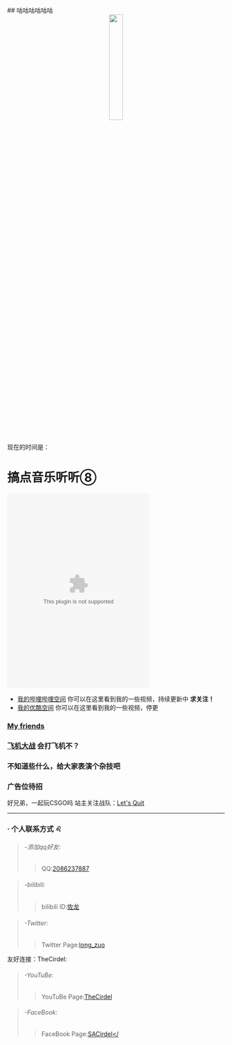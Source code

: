<title>鸽子佐龙小站</title>
<head>
<link rel="shortcut icon" href=" /favicon.ico" /> 
</head>
## 咕咕咕咕咕咕

<center>
<img src="https://s1.ax1x.com/2018/11/09/ibFQnP.jpg" width="25%" height="25%" />
</center>

现在的时间是： <!--setInterval实时显示时间-->
<p id="time1" style="color: blueviolet;"></p>
<script>
    function mytime(){
        var a = new Date();
        var b = a.toLocaleTimeString();
        var c = a.toLocaleDateString();
        document.getElementById("time1").innerHTML = c+"&nbsp"+b;
        }
    setInterval(function() {mytime()},1000);
</script>


# 搞点音乐听听⑧
<embed src="//music.163.com/style/swf/widget.swf?sid=527117582&type=4&auto=1&width=310&height=430" width="330" height="450"  allowNetworking="all">

* [我的哔哩哔哩空间](https://space.bilibili.com/52232364/#/) 你可以在这里看到我的一些视频，持续更新中
**求关注！**
* [我的优酷空间](https://i.youku.com/mmdazuolong) 你可以在这里看到我的一些视频，停更

### [My friends](https://zuolong233.github.io/friends/)
### [飞机大战](https://zuolong233.github.io/Game1/) 会打飞机不？
### 不知道些什么，给大家表演个杂技吧

### 广告位待招

好兄弟，一起玩CSGO吗
站主关注战队：[Let's Quit](https://zuolong233.github.io/Let-s-Quit)

________________________________________________________________________________________________________________________________________

### · 个人联系方式   ♌️
> ###### -添加qq好友:                                              
>>   QQ:<a href="http://wpa.qq.com/msgrd?v=3&amp;uin=2086237887&amp;site=qq&amp;menu=yes"  alt="佐龙&#39;s qq Account" title="哔哩哔哩三连关注pls">2086237887</a>
> 

> ###### -bilibili:
>>bilibili ID:<a href="https://space.bilibili.com/52232364/?share_medium=android&amp;share_source=copy_link&amp;bbid=aV1rWz4MNVEyUGEAfAB8infoc&amp;ts=1541739409678"  alt="关注点赞收藏投币qwq" title="关注点赞收藏投币qwq">佐龙</a>
> 

> ###### -Twitter:
>>Twitter Page:<a href="https://twitter.com/long_zuo"  alt="佐龙的推特" title="佐龙的推特">long_zuo</a>
> 

友好连接：TheCirdel:

> ###### -YouTuBe:
>>YouTuBe Page:<a href="https://www.youtube.com/channel/UC2CGBuj3mPRySXfKZpibNXw"  alt="404 NOT FOUND" title="404 NOT FOUND">TheCirdel</a>
> 

> ###### -FaceBook:
>>FaceBook Page:<a href="https://www.facebook.com/sa.cirdel"  alt="404 NOT FOUND" title="404 NOT FOUND">SACirdel</
